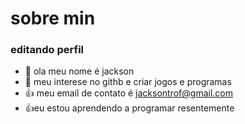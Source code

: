# sobre min

### editando perfil
- 👋 ola meu nome é jackson
- 👀 meu interese no githb e criar jogos e programas
- :+1: meu email de contato é jacksontrof@gmail.com
- :+1:eu estou aprendendo a programar resentemente 




